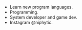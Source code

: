 
- Learn new program languages.
-  Programming.
-  System developer and game dev.
-  Instagram @niphytic.

<!---
eyxem/eyxem is a ✨ special ✨ repository because its `README.md` (this file) appears on your GitHub profile.
You can click the Preview link to take a look at your changes.
--->
